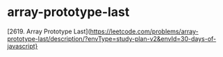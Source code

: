 # array-prototype-last

[2619. Array Prototype Last](https://leetcode.com/problems/array-prototype-last/description/?envType=study-plan-v2&envId=30-days-of-javascript}